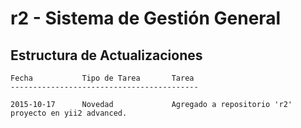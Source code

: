 r2 - Sistema de Gestión General
===============================


Estructura de Actualizaciones
------------------------------




```
Fecha           Tipo de Tarea       Tarea
------------------------------------------

2015-10-17      Novedad             Agregado a repositorio 'r2' proyecto en yii2 advanced.


```
